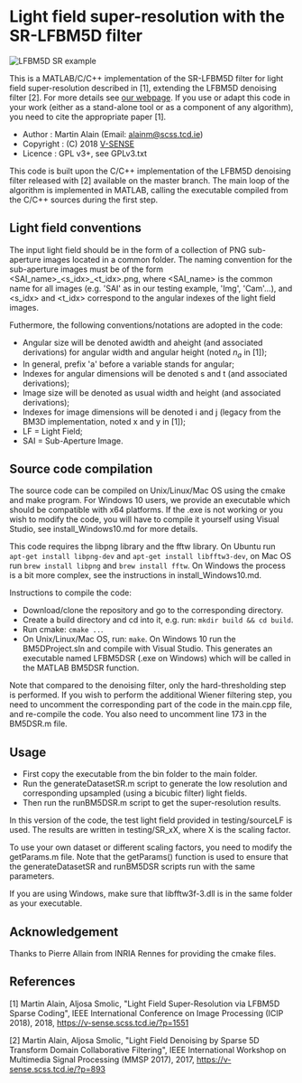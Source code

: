 # Light field super-resolution with the SR-LFBM5D filter

![LFBM5D SR example](https://v-sense.scss.tcd.ie/wp-content/uploads/2018/02/cover-1.png)

This is a MATLAB/C/C++ implementation of the SR-LFBM5D filter for light field super-resolution described in [1], extending the LFBM5D denoising filter [2]. For more details see [our webpage](https://v-sense.scss.tcd.ie/?p=1551).
If you use or adapt this code in your work (either as a stand-alone tool or as a component of any algorithm), you need to cite the appropriate paper [1].
* Author    : Martin Alain (Email: <alainm@scss.tcd.ie>)
* Copyright : (C) 2018 [V-SENSE](https://v-sense.scss.tcd.ie)
* Licence   : GPL v3+, see GPLv3.txt

This code is built upon the C/C++ implementation of the LFBM5D denoising filter released with [2] available on the master branch. The main loop of the algorithm is implemented in MATLAB, calling the executable compiled from the C/C++ sources during the first step.

## Light field conventions

The input light field should be in the form of a collection of PNG sub-aperture images located in a common folder. The naming convention for the sub-aperture images must be of the form <SAI_name>\_<s_idx>\_<t_idx>.png, where <SAI_name> is the common name for all images (e.g. 'SAI' as in our testing example, 'Img', 'Cam'...), and <s_idx> and <t_idx> correspond to the angular indexes of the light field images.

Futhermore, the following conventions/notations are adopted in the code:
- Angular size will be denoted awidth and aheight (and associated derivations) for angular width and angular height (noted $n_a$ in [1]);
- In general, prefix 'a' before a variable stands for angular;
- Indexes for angular dimensions will be denoted s and t (and associated derivations);
- Image size will be denoted as usual width and height (and associated derivations);
- Indexes for image dimensions will be denoted i and j (legacy from the BM3D implementation, noted x and y in [1]);
- LF  = Light Field;
- SAI = Sub-Aperture Image.

## Source code compilation

The source code can be compiled on Unix/Linux/Mac OS using the cmake and make program. For Windows 10 users, we provide an executable which should be compatible with x64 platforms. If the .exe is not working or you wish to modify the code, you will have to compile it yourself using Visual Studio, see install_Windows10.md for more details.

This code requires the libpng library and the fftw library. On Ubuntu run `apt-get install libpng-dev` and `apt-get install libfftw3-dev`, on Mac OS run `brew install libpng` and `brew install fftw`. On Windows the process is a bit more complex, see the instructions in install_Windows10.md.

Instructions to compile the code:
- Download/clone the repository and go to the corresponding directory.
- Create a build directory and cd into it, e.g. run: `mkdir build && cd build`.
- Run cmake: `cmake ..`.
- On Unix/Linux/Mac OS, run: `make`. On Windows 10 run the BM5DProject.sln and compile with Visual Studio. This generates an executable named LFBM5DSR (.exe on Windows) which will be called in the MATLAB BM5DSR function.

Note that compared to the denoising filter, only the hard-thresholding step is performed. If you wish to perform the additional Wiener filtering step, you need to uncomment the corresponding part of the code in the main.cpp file, and re-compile the code. You also need to uncomment line 173 in the BM5DSR.m file.

## Usage

- First copy the executable from the bin folder to the main folder.
- Run the generateDatasetSR.m script to generate the low resolution and corresponding upsampled (using a bicubic filter) light fields.
- Then run the runBM5DSR.m script to get the super-resolution results.

In this version of the code, the test light field provided in testing/sourceLF is used. The results are written in testing/SR_xX, where X is the scaling factor.

To use your own dataset or different scaling factors, you need to modify the getParams.m file. Note that the getParams() function is used to ensure that the generateDatasetSR and runBM5DSR scripts run with the same parameters.

If you are using Windows, make sure that libfftw3f-3.dll is in the same folder as your executable.

## Acknowledgement

Thanks to Pierre Allain from INRIA Rennes for providing the cmake files.

## References

[1] Martin Alain, Aljosa Smolic, "Light Field Super-Resolution via LFBM5D Sparse Coding", IEEE International Conference on Image Processing (ICIP 2018), 2018, https://v-sense.scss.tcd.ie/?p=1551

[2] Martin Alain, Aljosa Smolic, "Light Field Denoising by Sparse 5D Transform Domain Collaborative Filtering", IEEE International Workshop on Multimedia Signal Processing (MMSP 2017), 2017, https://v-sense.scss.tcd.ie/?p=893
